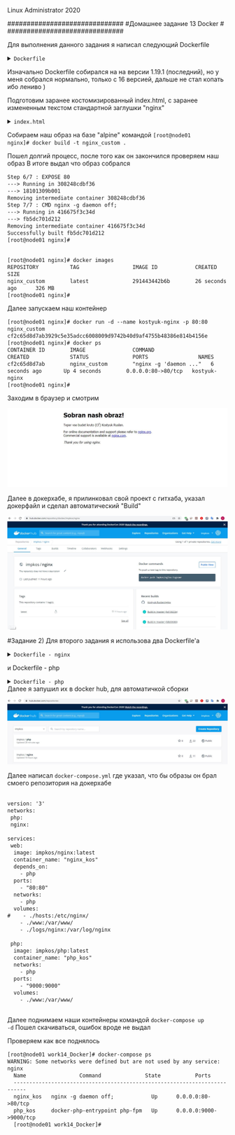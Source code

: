 
Linux Administrator 2020

   ##############################
   #Домашнее задание 13 Docker  #
   ##############################


Для выполнения данного задания я написал следующий Dockerfile

<details>
<summary><code>Dockerfile</code></summary>

```
FROM alpine:latest
MAINTAINER  Kostyuk_Ruslan
ENV v_nginx=1.16.1
RUN apk --update add libc-dev make libxslt-dev gd-dev perl-dev libedit-dev alpine-sdk bash build-base zlib-dev pcre pcre-dev openssl openssl-dev linux-headers \
    && cd /tmp \
    && wget  http://nginx.org/download/nginx-${v_nginx}.tar.gz \
    && tar -xvf nginx-${v_nginx}.tar.gz \
    && cd /tmp/nginx-${v_nginx} \
    && ./configure \
    --prefix=/etc/nginx \
    --sbin-path=/usr/sbin/nginx \
    --conf-path=/etc/nginx/nginx.conf \
    --error-log-path=/var/log/nginx/error.log \
    --http-log-path=/var/log/nginx/access.log \
    --pid-path=/var/run/nginx.pid \
#    --lock-path=/var/run/nginx.lock \
    && make  \
    && make install
COPY index.html /etc/nginx/html/
EXPOSE 80

CMD ["nginx", "-g", "daemon off;"]

```

</details>




Изначально Dockerfile собирался на на версии 1.19.1 (последний), но у меня собрался нормально, только с 16 версией, дальше не стал копать ибо лениво )

Подготовим заранее костомизированный index.html, с заранее измененным текстом стандартной заглушки "nginx"

<details>
<summary><code>index.html</code></summary>

```

<!DOCTYPE html>
<html>
<head>
<title>Welcome to nginx!</title>
<style>
    body {
        width: 35em;
        margin: 0 auto;
        font-family: Tahoma, Verdana, Arial, sans-serif;
    }
</style>
</head>
<body>
<h1>Sobran nash obraz!</h1>
<p>Teper vse budet kruto  (с) Kostyuk Ruslan.</p>

<p>For online documentation and support please refer to
<a href="http://nginx.org/">nginx.org</a>.<br/>
Commercial support is available at
<a href="http://nginx.com/">nginx.com</a>.</p>

<p><em>Thank you for using nginx.</em></p>
</body>
</html>

```

</details>

Собираем наш образ на базе "alpine" командой <code>[root@node01 nginx]# docker build -t nginx_custom . </code>

Пошел долгий процесс, после того как он закончился проверяем наш образ
В итоге выдал что образ собрался

```
Step 6/7 : EXPOSE 80
---> Running in 308248cdbf36
---> 18101309b001
Removing intermediate container 308248cdbf36
Step 7/7 : CMD nginx -g daemon off;
---> Running in 416675f3c34d
---> fb5dc701d212
Removing intermediate container 416675f3c34d
Successfully built fb5dc701d212
[root@node01 nginx]# 
    

```

```
[root@node01 nginx]# docker images
REPOSITORY          TAG                 IMAGE ID            CREATED             SIZE
nginx_custom        latest              291443442b6b        26 seconds ago      326 MB
[root@node01 nginx]# 

```

Далее запускаем наш контейнер

```
[root@node01 nginx]# docker run -d --name kostyuk-nginx -p 80:80 nginx_custom
cf2c65d8d7ab3929c5e35adcc6008009d9742b40d9af4755b48386e814b4156e
[root@node01 nginx]# docker ps
CONTAINER ID        IMAGE               COMMAND                  CREATED             STATUS              PORTS                NAMES
cf2c65d8d7ab        nginx_custom        "nginx -g 'daemon ..."   6 seconds ago       Up 4 seconds        0.0.0.0:80->80/tcp   kostyuk-nginx
[root@node01 nginx]# 

```

Заходим в браузер и смотрим

<p align="center"><img src="https://raw.githubusercontent.com/Kostyuk-Ruslan/otus-linux/master/work14_Docker/photo/nginx.JPG"></p>


Далее в докерхабе, я прилинковал свой проект с гитхаба, указал докерфайл и сделал автоматический "Build"

<p align="center"><img src="https://raw.githubusercontent.com/Kostyuk-Ruslan/otus-linux/master/work14_Docker/photo/dockerhub.JPG"></p>


#Задание 2) Для второго задания я использова два Dockerfile'a


<details>
<summary><code>Dockerfile - nginx</code></summary>

```

FROM alpine:latest
MAINTAINER  Kostyuk_Ruslan
ENV v_nginx=1.16.1
RUN apk --update add libc-dev make libxslt-dev gd-dev perl-dev libedit-dev alpine-sdk bash build-base zlib-dev pcre pcre-dev openssl openssl-dev linux-headers \
    && cd /tmp \
    && wget  http://nginx.org/download/nginx-${v_nginx}.tar.gz \
    && tar -xvf nginx-${v_nginx}.tar.gz \
    && cd /tmp/nginx-${v_nginx} \
    && ./configure \
    --prefix=/etc/nginx \
    --sbin-path=/usr/sbin/nginx \
    --conf-path=/etc/nginx/nginx.conf \
    --error-log-path=/var/log/nginx/error.log \
    --http-log-path=/var/log/nginx/access.log \
    --pid-path=/var/run/nginx.pid \
#    --lock-path=/var/run/nginx.lock \
    && make  \
    && make install
COPY index.html /etc/nginx/html/
EXPOSE 80

CMD ["nginx", "-g", "daemon off;"]


```
</details>

и Dockerfile - php



<details>
<summary><code>Dockerfile - php</code></summary>

```
FROM php:7.4-fpm
RUN apt-get update && apt-get install -y \
        libfreetype6-dev \
        libjpeg62-turbo-dev \
        libpng-dev \
    && docker-php-ext-configure gd --with-freetype --with-jpeg \
    && docker-php-ext-install -j$(nproc) gd
WORKDIR /var/www

#CMD ["php" "-F"]


```
</details>
Далее я запушил их в docker hub, для автоматичкой сборки

<p align="center"><img src="https://raw.githubusercontent.com/Kostyuk-Ruslan/otus-linux/master/work14_Docker/photo/compose.JPG"></p>


Далее написал <code>docker-compose.yml</code> где указал, что бы образы он брал смоего репозитория на докерхабе

```

version: '3'
networks:
 php:
 nginx:

services:
 web:
  image: impkos/nginx:latest
  container_name: "nginx_kos"
  depends_on:
    - php
  ports:
    - "80:80"
  networks:
    - php
  volumes:
#    - ./hosts:/etc/nginx/
    - ./www:/var/www/
    - ./logs/nginx:/var/log/nginx

 php:
  image: impkos/php:latest
  container_name: "php_kos"
  networks:
    - php
  ports:
    - "9000:9000"
  volumes:
    - ./www:/var/www/


```

Далее поднимаем наши контейнеры командой <code>docker-compose up -d</code>
Пошел скачиваться, ошибок вроде не выдал


Проверяем как все поднялось

```
[root@node01 work14_Docker]# docker-compose ps
WARNING: Some networks were defined but are not used by any service: nginx
  Name                 Command              State           Ports         
  --------------------------------------------------------------------------
  nginx_kos   nginx -g daemon off;            Up      0.0.0.0:80->80/tcp    
  php_kos     docker-php-entrypoint php-fpm   Up      0.0.0.0:9000->9000/tcp
  [root@node01 work14_Docker]# 
  

```

